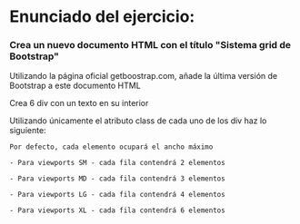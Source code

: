 # Enunciado del ejercicio:

### Crea un nuevo documento HTML con el título "Sistema grid de Bootstrap"

Utilizando la página oficial getboostrap.com, añade la última versión de Bootstrap a este documento HTML

Crea 6 div con un texto en su interior

Utilizando únicamente el atributo class de cada uno de los div haz lo siguiente:

    Por defecto, cada elemento ocupará el ancho máximo

    - Para viewports SM - cada fila contendrá 2 elementos

    - Para viewports MD - cada fila contendrá 3 elementos

    - Para viewports LG - cada fila contendrá 4 elementos

    - Para viewports XL - cada fila contendrá 6 elementos